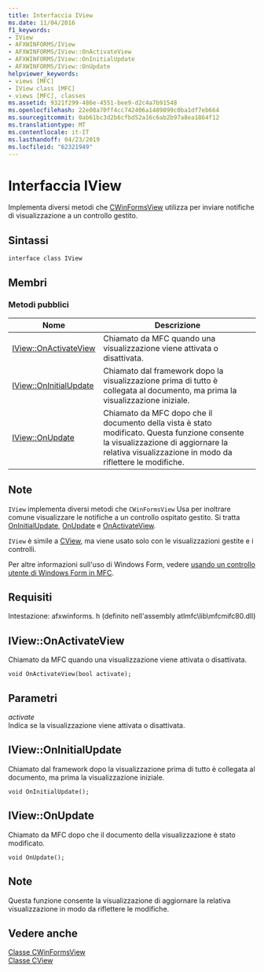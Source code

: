 ```yaml
---
title: Interfaccia IView
ms.date: 11/04/2016
f1_keywords:
- IView
- AFXWINFORMS/IView
- AFXWINFORMS/IView::OnActivateView
- AFXWINFORMS/IView::OnInitialUpdate
- AFXWINFORMS/IView::OnUpdate
helpviewer_keywords:
- views [MFC]
- IView class [MFC]
- views [MFC], classes
ms.assetid: 9321f299-486e-4551-bee9-d2c4a7b91548
ms.openlocfilehash: 22e08a70ff4cc742406a1489899c0ba1df7eb664
ms.sourcegitcommit: 0ab61bc3d2b6cfbd52a16c6ab2b97a8ea1864f12
ms.translationtype: MT
ms.contentlocale: it-IT
ms.lasthandoff: 04/23/2019
ms.locfileid: "62321949"
---
```

# <a name="iview-interface"></a>Interfaccia IView

Implementa diversi metodi che [CWinFormsView](../../mfc/reference/cwinformsview-class.md) utilizza per inviare notifiche di visualizzazione a un controllo gestito.

## <a name="syntax"></a>Sintassi

```
interface class IView
```

## <a name="members"></a>Membri

### <a name="public-methods"></a>Metodi pubblici

|Nome|Descrizione|
|----------|-----------------|
|[IView::OnActivateView](#onactivateview)|Chiamato da MFC quando una visualizzazione viene attivata o disattivata.|
|[IView::OnInitialUpdate](#oninitialupdate)|Chiamato dal framework dopo la visualizzazione prima di tutto è collegata al documento, ma prima la visualizzazione iniziale.|
|[IView::OnUpdate](#onupdate)|Chiamato da MFC dopo che il documento della vista è stato modificato. Questa funzione consente la visualizzazione di aggiornare la relativa visualizzazione in modo da riflettere le modifiche.|

## <a name="remarks"></a>Note

`IView` implementa diversi metodi che `CWinFormsView` Usa per inoltrare comune visualizzare le notifiche a un controllo ospitato gestito. Si tratta [OnInitialUpdate](#oninitialupdate), [OnUpdate](#onupdate) e [OnActivateView](#onactivateview).

`IView` è simile a [CView](../../mfc/reference/cview-class.md), ma viene usato solo con le visualizzazioni gestite e i controlli.

Per altre informazioni sull'uso di Windows Form, vedere [usando un controllo utente di Windows Form in MFC](../../dotnet/using-a-windows-form-user-control-in-mfc.md).

## <a name="requirements"></a>Requisiti

Intestazione: afxwinforms. h (definito nell'assembly atlmfc\lib\mfcmifc80.dll)

## <a name="onactivateview"></a> IView::OnActivateView

Chiamato da MFC quando una visualizzazione viene attivata o disattivata.
```
void OnActivateView(bool activate);
```

## <a name="parameters"></a>Parametri

*activate*<br/>
Indica se la visualizzazione viene attivata o disattivata.

## <a name="oninitialupdate"></a> IView::OnInitialUpdate

Chiamato dal framework dopo la visualizzazione prima di tutto è collegata al documento, ma prima la visualizzazione iniziale.
```
void OnInitialUpdate();
```

## <a name="onupdate"></a> IView::OnUpdate

Chiamato da MFC dopo che il documento della visualizzazione è stato modificato.
```
void OnUpdate();
```

## <a name="remarks"></a>Note

Questa funzione consente la visualizzazione di aggiornare la relativa visualizzazione in modo da riflettere le modifiche.

## <a name="see-also"></a>Vedere anche

[Classe CWinFormsView](../../mfc/reference/cwinformsview-class.md)<br/>
[Classe CView](../../mfc/reference/cview-class.md)
